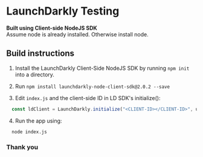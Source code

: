 # LaunchDarkly Testing

**Built using Client-side NodeJS SDK**<br>
Assume node is already installed. Otherwise install node. 
## Build instructions

1. Install the LaunchDarkly Client-Side NodeJS SDK by running `npm init` into a directory.

2. Run `npm install launchdarkly-node-client-sdk@2.0.2 --save`

3. Edit `index.js` and the client-side ID in LD SDK's initialize():

```js
  const ldClient = LaunchDarkly.initialize("<CLIENT-ID></CLIENT-ID>", user);
```

4. Run the app using:
```
  node index.js 
```

### Thank you